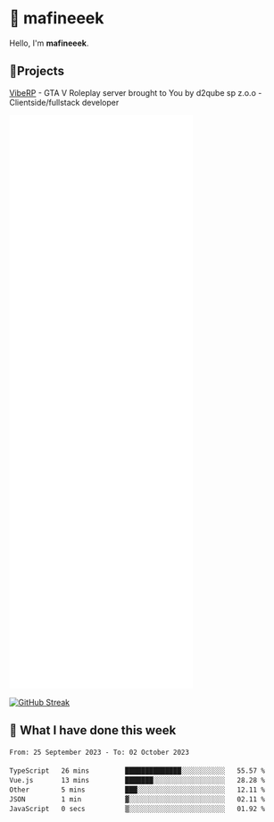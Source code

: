 # 👋 mafineeek
Hello, I'm **mafineeek**.

## 📝Projects

[VibeRP](https://v-rp.pl) - GTA V Roleplay server brought to You by d2qube sp z.o.o - Clientside/fullstack developer


![](./github-metrics.svg)

[![GitHub Streak](https://streak-stats.demolab.com/?user=mafineeek)](https://git.io/streak-stats)

## 📰 What I have done this week
<!--START_SECTION:waka-->

```txt
From: 25 September 2023 - To: 02 October 2023

TypeScript   26 mins         ██████████████░░░░░░░░░░░   55.57 %
Vue.js       13 mins         ███████░░░░░░░░░░░░░░░░░░   28.28 %
Other        5 mins          ███░░░░░░░░░░░░░░░░░░░░░░   12.11 %
JSON         1 min           ▓░░░░░░░░░░░░░░░░░░░░░░░░   02.11 %
JavaScript   0 secs          ▒░░░░░░░░░░░░░░░░░░░░░░░░   01.92 %
```

<!--END_SECTION:waka-->
